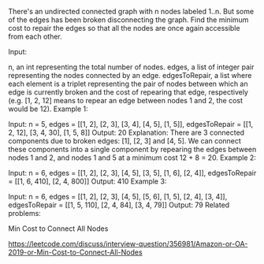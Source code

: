 There's an undirected connected graph with n nodes labeled 1..n. But some of the edges has been broken disconnecting the graph. Find the minimum cost to repair the edges so that all the nodes are once again accessible from each other.

Input:

n, an int representing the total number of nodes.
edges, a list of integer pair representing the nodes connected by an edge.
edgesToRepair, a list where each element is a triplet representing the pair of nodes between which an edge is currently broken and the cost of repearing that edge, respectively (e.g. [1, 2, 12] means to repear an edge between nodes 1 and 2, the cost would be 12).
Example 1:

Input: n = 5, edges = [[1, 2], [2, 3], [3, 4], [4, 5], [1, 5]], edgesToRepair = [[1, 2, 12], [3, 4, 30], [1, 5, 8]]
Output: 20
Explanation:
There are 3 connected components due to broken edges: [1], [2, 3] and [4, 5].
We can connect these components into a single component by repearing the edges between nodes 1 and 2, and nodes 1 and 5 at a minimum cost 12 + 8 = 20.
Example 2:

Input: n = 6, edges = [[1, 2], [2, 3], [4, 5], [3, 5], [1, 6], [2, 4]], edgesToRepair = [[1, 6, 410], [2, 4, 800]]
Output: 410
Example 3:

Input: n = 6, edges = [[1, 2], [2, 3], [4, 5], [5, 6], [1, 5], [2, 4], [3, 4]], edgesToRepair = [[1, 5, 110], [2, 4, 84], [3, 4, 79]]
Output: 79
Related problems:

Min Cost to Connect All Nodes

https://leetcode.com/discuss/interview-question/356981/Amazon-or-OA-2019-or-Min-Cost-to-Connect-All-Nodes